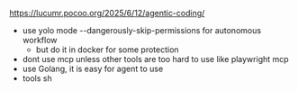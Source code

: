

https://lucumr.pocoo.org/2025/6/12/agentic-coding/
- use yolo mode --dangerously-skip-permissions for autonomous workflow
	- but do it in docker for some protection
- dont use mcp unless other tools are too hard to use like playwright mcp
- use Golang, it is easy for agent to use
- tools sh